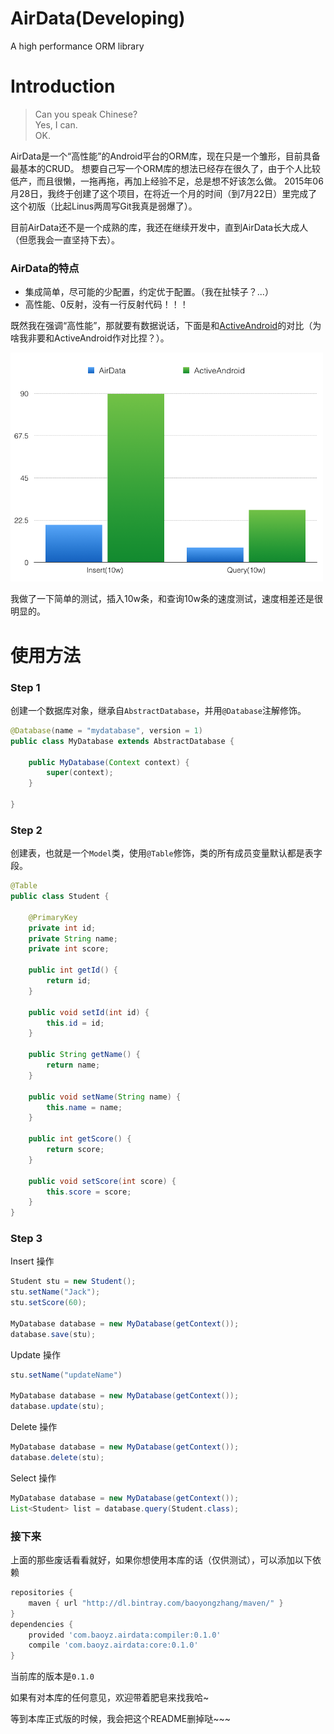 # AirData(Developing)
A high performance ORM library

# Introduction

> Can you speak Chinese?  
> Yes, I can.  
> OK.  

AirData是一个“高性能”的Android平台的ORM库，现在只是一个雏形，目前具备最基本的CRUD。
想要自己写一个ORM库的想法已经存在很久了，由于个人比较低产，而且很懒，一拖再拖，再加上经验不足，总是想不好该怎么做。
2015年06月28日，我终于创建了这个项目，在将近一个月的时间（到7月22日）里完成了这个初版（比起Linus两周写Git我真是弱爆了）。

目前AirData还不是一个成熟的库，我还在继续开发中，直到AirData长大成人（但愿我会一直坚持下去）。

### AirData的特点

* 集成简单，尽可能的少配置，约定优于配置。（我在扯犊子？...）
* 高性能、0反射，没有一行反射代码！！！

既然我在强调“高性能”，那就要有数据说话，下面是和[ActiveAndroid](https://github.com/pardom/ActiveAndroid)的对比（为啥我非要和ActiveAndroid作对比捏？）。

<img src="https://raw.githubusercontent.com/baoboy/baoboy.github.io/master/images/airdata/bar_chart.png" width="500"/>

我做了一下简单的测试，插入10w条，和查询10w条的速度测试，速度相差还是很明显的。

# 使用方法

### Step 1

创建一个数据库对象，继承自`AbstractDatabase`，并用`@Database`注解修饰。

```java
@Database(name = "mydatabase", version = 1)
public class MyDatabase extends AbstractDatabase {

    public MyDatabase(Context context) {
        super(context);
    }

}
```

### Step 2

创建表，也就是一个`Model`类，使用`@Table`修饰，类的所有成员变量默认都是表字段。

```java
@Table
public class Student {

    @PrimaryKey
    private int id;
    private String name;
    private int score;

    public int getId() {
        return id;
    }

    public void setId(int id) {
        this.id = id;
    }

    public String getName() {
        return name;
    }

    public void setName(String name) {
        this.name = name;
    }

    public int getScore() {
        return score;
    }

    public void setScore(int score) {
        this.score = score;
    }
}

```
### Step 3

Insert 操作

```java
Student stu = new Student();
stu.setName("Jack");
stu.setScore(60);

MyDatabase database = new MyDatabase(getContext());
database.save(stu);
```

Update 操作

```java
stu.setName("updateName")

MyDatabase database = new MyDatabase(getContext());
database.update(stu);
```

Delete 操作

```java
MyDatabase database = new MyDatabase(getContext());
database.delete(stu);
```

Select 操作

```java
MyDatabase database = new MyDatabase(getContext());
List<Student> list = database.query(Student.class);
```

### 接下来

上面的那些废话看看就好，如果你想使用本库的话（仅供测试），可以添加以下依赖

```groovy
repositories {
    maven { url "http://dl.bintray.com/baoyongzhang/maven/" }
}
dependencies {
    provided 'com.baoyz.airdata:compiler:0.1.0'
    compile 'com.baoyz.airdata:core:0.1.0'
}
```

当前库的版本是`0.1.0`  

如果有对本库的任何意见，欢迎带着肥皂来找我哈~  

等到本库正式版的时候，我会把这个README删掉哒~~~
